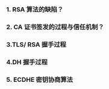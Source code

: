 ### 1. RSA 算法的缺陷？

### 2. CA 证书签发的过程与信任机制？

### 3.TLS/ RSA 握手过程

### 4.DH 握手过程

### 5. ECDHE 密钥协商算法

